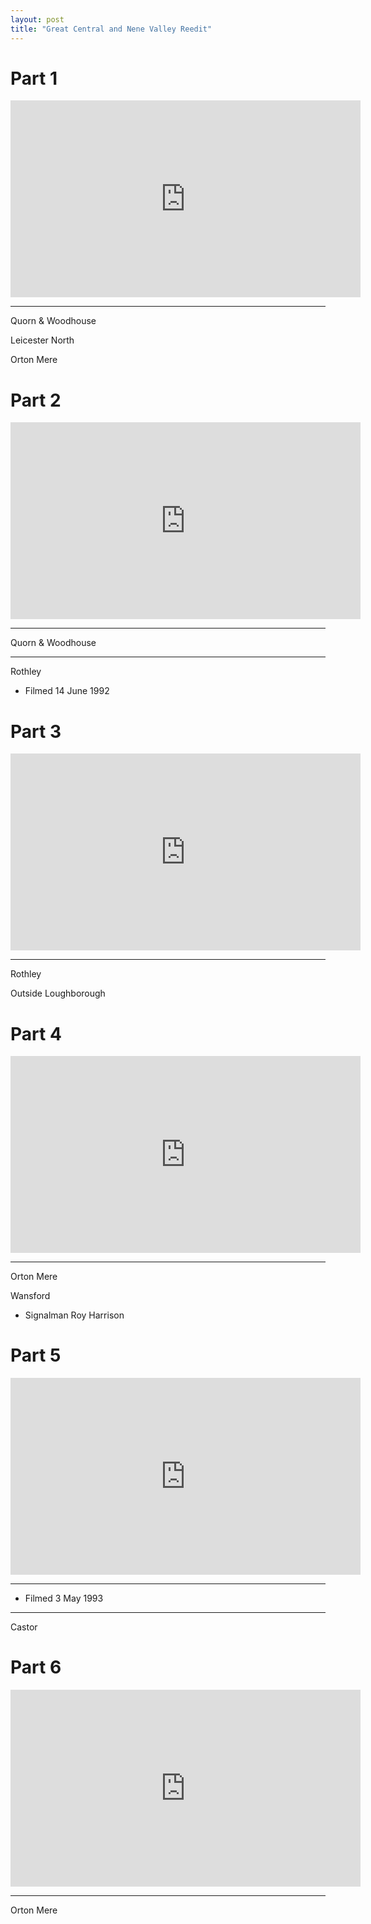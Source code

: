 ```yaml
---
layout: post
title: "Great Central and Nene Valley Reedit"
---
```


# Part 1

<iframe width="560" height="315" src="https://www.youtube.com/embed/84L_j1dku9I" title="Great Central and Nene Valley Reedit (Part 1)" frameBorder="0" allow="accelerometer; autoplay; clipboard-write; encrypted-media; gyroscope; picture-in-picture; web-share" allowFullScreen></iframe>

---

Quorn & Woodhouse

Leicester North

Orton Mere

# Part 2

<iframe width="560" height="315" src="https://www.youtube.com/embed/0jkGvrmusVU" title="Great Central and Nene Valley Reedit (Part 2)" frameBorder="0" allow="accelerometer; autoplay; clipboard-write; encrypted-media; gyroscope; picture-in-picture; web-share" allowFullScreen></iframe>

---

Quorn & Woodhouse

---

Rothley

- Filmed 14 June 1992

# Part 3

<iframe width="560" height="315" src="https://www.youtube.com/embed/kvbX-SjXcoI" title="Great Central and Nene Valley Reedit (Part 3)" frameBorder="0" allow="accelerometer; autoplay; clipboard-write; encrypted-media; gyroscope; picture-in-picture; web-share" allowFullScreen></iframe>

---

Rothley

Outside Loughborough

# Part 4

<iframe width="560" height="315" src="https://www.youtube.com/embed/H2g8wia8mm8" title="Great Central and Nene Valley Reedit (Part 4)" frameBorder="0" allow="accelerometer; autoplay; clipboard-write; encrypted-media; gyroscope; picture-in-picture; web-share" allowFullScreen></iframe>

---

Orton Mere

Wansford

- Signalman Roy Harrison

# Part 5

<iframe width="560" height="315" src="https://www.youtube.com/embed/Kxk3p2zuoEo" title="Great Central and Nene Valley Reedit (Part 5)" frameBorder="0" allow="accelerometer; autoplay; clipboard-write; encrypted-media; gyroscope; picture-in-picture; web-share" allowFullScreen></iframe>

---

- Filmed 3 May 1993

---

Castor

# Part 6

<iframe width="560" height="315" src="https://www.youtube.com/embed/_uz3yXENQhI" title="Great Central and Nene Valley Reedit (Part 6)" frameBorder="0" allow="accelerometer; autoplay; clipboard-write; encrypted-media; gyroscope; picture-in-picture; web-share" allowFullScreen></iframe>

---

Orton Mere
